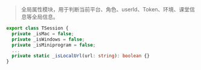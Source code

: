 > 全局属性模块，用于判断当前平台、角色、userId、Token、环境、课堂信息等全局信息。

```ts
export class TSession {
  private _isMac = false;
  private _isWindows = false;
  private _isMiniprogram = false;
  ...
  private static _isLocalUrl(url: string): boolean {}
}
```